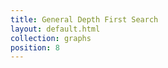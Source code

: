 ```yaml
---
title: General Depth First Search
layout: default.html
collection: graphs
position: 8
---
```


<!-- litpy graphs/depth_first_search.py -->
